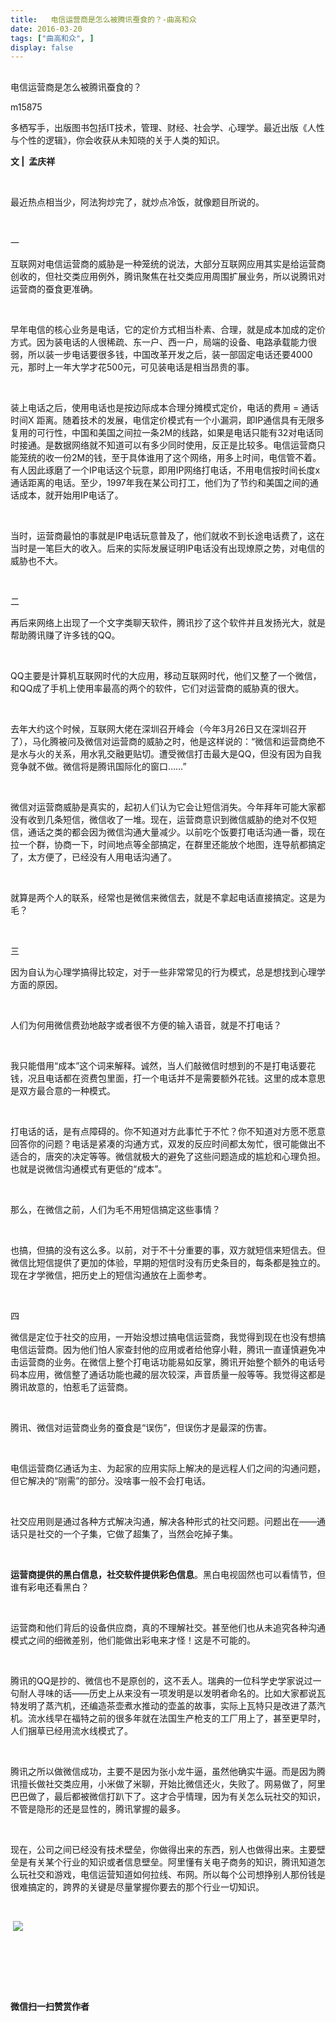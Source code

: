 ```yaml
---
title:   电信运营商是怎么被腾讯蚕食的？-曲高和众
date: 2016-03-20
tags: ["曲高和众", ]
display: false
---
```



## 



电信运营商是怎么被腾讯蚕食的？




m15875




多栖写手，出版图书包括IT技术，管理、财经、社会学、心理学。最近出版《人性与个性的逻辑》，你会收获从未知晓的关于人类的知识。


**文&nbsp;| &nbsp;孟庆祥**

&nbsp;

最近热点相当少，阿法狗炒完了，就炒点冷饭，就像题目所说的。

&nbsp;

一

互联网对电信运营商的威胁是一种笼统的说法，大部分互联网应用其实是给运营商创收的，但社交类应用例外，腾讯聚焦在社交类应用周围扩展业务，所以说腾讯对运营商的蚕食更准确。

&nbsp;

早年电信的核心业务是电话，它的定价方式相当朴素、合理，就是成本加成的定价方式。因为装电话的人很稀疏、东一户、西一户，局端的设备、电路承载能力很弱，所以装一步电话要很多钱，中国改革开发之后，装一部固定电话还要4000元，那时上一年大学才花500元，可见装电话是相当昂贵的事。

&nbsp;

装上电话之后，使用电话也是按边际成本合理分摊模式定价，电话的费用 = 通话时间X 距离。随着技术的发展，电信定价模式有一个小漏洞，即IP通信具有无限多复用的可行性，中国和美国之间拉一条2M的线路，如果是电话只能有32对电话同时接通。是数据网络就不知道可以有多少同时使用，反正是比较多。电信运营商只能笼统的收一份2M的钱，至于具体谁用了这个网络，用多上时间，电信管不着。有人因此琢磨了一个IP电话这个玩意，即用IP网络打电话，不用电信按时间长度x 通话距离的电话。至少，1997年我在某公司打工，他们为了节约和美国之间的通话成本，就开始用IP电话了。

&nbsp;

当时，运营商最怕的事就是IP电话玩意普及了，他们就收不到长途电话费了，这在当时是一笔巨大的收入。后来的实际发展证明IP电话没有出现燎原之势，对电信的威胁也不大。

&nbsp;

二

再后来网络上出现了一个文字类聊天软件，腾讯抄了这个软件并且发扬光大，就是帮助腾讯赚了许多钱的QQ。

&nbsp;

QQ主要是计算机互联网时代的大应用，移动互联网时代，他们又整了一个微信，和QQ成了手机上使用率最高的两个的软件，它们对运营商的威胁真的很大。

&nbsp;

去年大约这个时候，互联网大佬在深圳召开峰会（今年3月26日又在深圳召开了），马化腾被问及微信对运营商的威胁之时，他是这样说的：“微信和运营商绝不是水与火的关系，用水乳交融更贴切。遭受微信打击最大是QQ，但没有因为自我竞争就不做。微信将是腾讯国际化的窗口……”

&nbsp;

微信对运营商威胁是真实的，起初人们认为它会让短信消失。今年拜年可能大家都没有收到几条短信，微信收了一堆。现在，运营商意识到微信威胁的绝对不仅短信，通话之类的都会因为微信沟通大量减少。以前吃个饭要打电话沟通一番，现在拉一个群，协商一下，时间地点等全部搞定，在群里还能放个地图，连导航都搞定了，太方便了，已经没有人用电话沟通了。

&nbsp;

就算是两个人的联系，经常也是微信来微信去，就是不拿起电话直接搞定。这是为毛？

&nbsp;

三

因为自认为心理学搞得比较定，对于一些非常常见的行为模式，总是想找到心理学方面的原因。

&nbsp;

人们为何用微信费劲地敲字或者很不方便的输入语音，就是不打电话？

&nbsp;

我只能借用“成本”这个词来解释。诚然，当人们敲微信时想到的不是打电话要花钱，况且电话都在资费包里面，打一个电话并不是需要额外花钱。这里的成本意思是双方最合意的一种模式。

&nbsp;

打电话的话，是有点障碍的。你不知道对方此事忙于不忙？你不知道对方愿不愿意回答你的问题？电话是紧凑的沟通方式，双发的反应时间都太匆忙，很可能做出不适合的，唐突的决定等等。微信就极大的避免了这些问题造成的尴尬和心理负担。也就是说微信沟通模式有更低的“成本”。

&nbsp;

那么，在微信之前，人们为毛不用短信搞定这些事情？

&nbsp;

也搞，但搞的没有这么多。以前，对于不十分重要的事，双方就短信来短信去。但微信比短信提供了更加的体验，早期的短信时没有历史条目的，每条都是独立的。现在才学微信，把历史上的短信沟通放在上面参考。

&nbsp;

四

微信是定位于社交的应用，一开始没想过搞电信运营商，我觉得到现在也没有想搞电信运营商。因为他们怕人家查封他的应用或者给他穿小鞋，腾讯一直谨慎避免冲击运营商的业务。在微信上整个打电话功能易如反掌，腾讯开始整个额外的电话号码本应用，微信整了通话功能也藏的层次较深，声音质量一般等等。我觉得这都是腾讯故意的，怕惹毛了运营商。

&nbsp;

腾讯、微信对运营商业务的蚕食是“误伤”，但误伤才是最深的伤害。

&nbsp;

电信运营商亿通话为主、为起家的应用实际上解决的是远程人们之间的沟通问题，但它解决的“刚需”的部分。没啥事一般不会打电话。

&nbsp;

社交应用则是通过各种方式解决沟通，解决各种形式的社交问题。问题出在——通话只是社交的一个子集，它做了超集了，当然会吃掉子集。

&nbsp;

**运营商提供的黑白信息，社交软件提供彩色信息**。黑白电视固然也可以看情节，但谁有彩电还看黑白？

&nbsp;

运营商和他们背后的设备供应商，真的不理解社交。甚至他们也从未追究各种沟通模式之间的细微差别，他们能做出彩电来才怪！这是不可能的。

&nbsp;

腾讯的QQ是抄的、微信也不是原创的，这不丢人。瑞典的一位科学史学家说过一句耐人寻味的话——历史上从来没有一项发明是以发明者命名的。比如大家都说瓦特发明了蒸汽机，还编造茶壶煮水推动的壶盖的故事，实际上瓦特只是改进了蒸汽机。流水线早在福特之前的很多年就在法国生产枪支的工厂用上了，甚至更早时，人们捆草已经用流水线模式了。

&nbsp;

腾讯之所以做微信成功，主要不是因为张小龙牛逼，虽然他确实牛逼。而是因为腾讯擅长做社交类应用，小米做了米聊，开始比微信还火，失败了。网易做了，阿里巴巴做了，最后都被微信打趴下了。这才合乎情理，因为有关怎么玩社交的知识，不管是隐形的还是显性的，腾讯掌握的最多。

&nbsp;

现在，公司之间已经没有技术壁垒，你做得出来的东西，别人也做得出来。主要壁垒是有关某个行业的知识或者信息壁垒。阿里懂有关电子商务的知识，腾讯知道怎么玩社交和游戏，电信运营知道如何拉线、布网。所以每个公司想挣别人那份钱是很难搞定的，跨界的关键是尽量掌握你要去的那个行业一切知识。

&nbsp;



&nbsp;<img data-s="300,640" data-type="jpeg" src="http://mmbiz.qpic.cn/mmbiz/fxGMiaL5Zj1gAtMBdoRAfrkfBNF0WEAG9elY136EMERA8zleoqyibsc68mLpoiagDqkzcRhEo0psRuCqoQbcWg52w/0?wx_fmt=jpeg" data-ratio="1" data-w="430"/>

&nbsp;

&nbsp;

&nbsp;




**微信扫一扫赞赏作者**